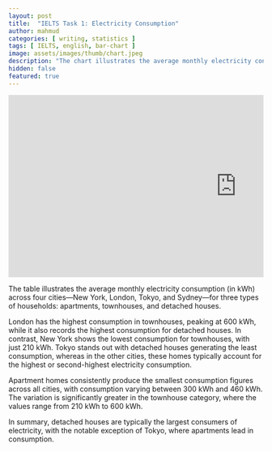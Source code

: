 ```yaml
---
layout: post
title:  "IELTS Task 1: Electricity Consumption"
author: mahmud
categories: [ writing, statistics ]
tags: [ IELTS, english, bar-chart ]
image: assets/images/thumb/chart.jpeg
description: "The chart illustrates the average monthly electricity consumption (in kWh) across four cities"
hidden: false
featured: true
---
```


<div style="overflow-x: auto; width: 100%;">
  <iframe
    src="https://docs.google.com/spreadsheets/d/e/2PACX-1vRCXgJvc7WAGzS_qtWNm3v_NlWNH6z4Q1nuE5Rvl57iaxikH-zLgpEv3lCt1u5cAecIQjhAR5F574vX/pubchart?oid=1153568330&amp;format=interactive"
    style="min-width: 900px; width: 100%; height: 360px; border: none;"
    frameborder="0"
    scrolling="no"
    allowfullscreen
    loading="lazy">
  </iframe>
</div>



The table illustrates the average monthly electricity consumption (in kWh) across four cities—New York, London, Tokyo, and Sydney—for three types of households: apartments, townhouses, and detached houses.

London has the highest consumption in townhouses, peaking at 600 kWh, while it also records the highest consumption for detached houses. In contrast, New York shows the lowest consumption for townhouses, with just 210 kWh. Tokyo stands out with detached houses generating the least consumption, whereas in the other cities, these homes typically account for the highest or second-highest electricity consumption.

Apartment homes consistently produce the smallest consumption figures across all cities, with consumption varying between 300 kWh and 460 kWh. The variation is significantly greater in the townhouse category, where the values range from 210 kWh to 600 kWh.

In summary, detached houses are typically the largest consumers of electricity, with the notable exception of Tokyo, where apartments lead in consumption.
